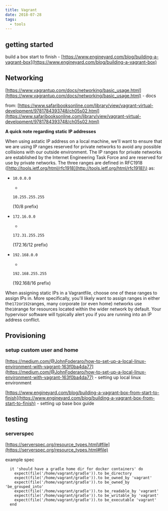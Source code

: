 ```yaml
---
title: Vagrant
date: 2018-07-28
tags:
  - tools
---
```


## getting started

build a box start to finish - [https://www.engineyard.com/blog/building-a-vagrant-box](https://www.engineyard.com/blog/building-a-vagrant-box)

## Networking

[https://www.vagrantup.com/docs/networking/basic_usage.html](https://www.vagrantup.com/docs/networking/basic_usage.html) - docs

from: [https://www.safaribooksonline.com/library/view/vagrant-virtual-development/9781784393748/ch05s02.html](https://www.safaribooksonline.com/library/view/vagrant-virtual-development/9781784393748/ch05s02.html)

**A quick note regarding static IP addresses**

When using astatic IP address on a local machine, we'll want to ensure that we are using IP ranges reserved for private networks to avoid any possible collisions with our outside environment. The IP ranges for private networks are established by the Internet Engineering Task Force and are reserved for use by private networks. The three ranges are defined in RFC1918 \([http://tools.ietf.org/html/rfc1918](http://tools.ietf.org/html/rfc1918)\) as:

- `10.0.0.0`

  -

  `10.255.255.255`

  \(10/8 prefix\)

- `172.16.0.0`

  -

  `172.31.255.255`

  \(172.16/12 prefix\)

- `192.168.0.0`

  -

  `192.168.255.255`

  \(192.168/16 prefix\)

When assigning static IPs in a Vagrantfile, choose one of these ranges to assign IPs in. More specifically, you'll likely want to assign ranges in either the`172`or`192`ranges, many corporate \(or even home\) networks use the`10`range for resources located within the wider network by default. Your hypervisor software will typically alert you if you are running into an IP address conflict.

## Provisioning

### setup custom user and home

[https://medium.com/@JohnFoderaro/how-to-set-up-a-local-linux-environment-with-vagrant-163f0ba4da77](https://medium.com/@JohnFoderaro/how-to-set-up-a-local-linux-environment-with-vagrant-163f0ba4da77) - setting up local linux environment

[https://www.engineyard.com/blog/building-a-vagrant-box-from-start-to-finish](https://www.engineyard.com/blog/building-a-vagrant-box-from-start-to-finish) - setting up base box guide

## testing

### serverspec

[https://serverspec.org/resource_types.html\#file](https://serverspec.org/resource_types.html#file)

example spec

```text
  it 'should have a gradle home dir for docker containers' do
    expect(file('/home/vagrant/gradle')).to be_directory
    expect(file('/home/vagrant/gradle')).to be_owned_by 'vagrant'
    expect(file('/home/vagrant/gradle')).to be_owned_by 'be_grouped_into'
    expect(file('/home/vagrant/gradle')).to be_readable_by 'vagrant'
    expect(file('/home/vagrant/gradle')).to be_writable_by 'vagrant'
    expect(file('/home/vagrant/gradle')).to be_executable 'vagrant'
  end
```
